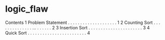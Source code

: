 # logic_flaw

Contents
1 Problem Statement . . . . . . . . . . . . . .  . . . . . . 1
2 Counting Sort . . . . . . . . . . . . . . ...  . . . . . . 2
3 Insertion Sort . . . . . . . . . . . . . . . . . . . . . . 3
4 Quick Sort . . . . . . . . . . . . . . . . . . . . . . . . 4

